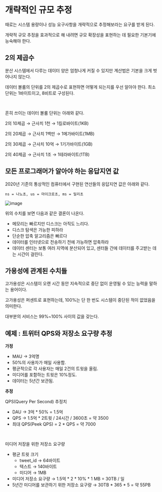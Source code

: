 # 개략적인 규모 추정

때로는 시스템 용량이나 성능 요구사항을 개략적으로 추정해보라는 요구를 받게 된다.

개략적 규모 추정을 효과적으로 해 내려면 규모 확장성을 표현하는 데 필요한 기본기에 능숙해야 한다.

## 2의 제곱수

분산 시스템에서 다루는 데이터 양은 엄청나게 커질 수 있지만 계산법은 기본을 크게 벗어나지 않는다.

데이터 볼륨의 단위를 2의 제곱수로 표현하면 어떻게 되는지를 우선 알아야 한다. 최소 단위는 1바이트이고, 8비트로 구성된다.

<br>

흔히 쓰이는 데이터 볼륨 단위는 아래와 같다.

2의 10제곱 → 근사치 1천 → 1킬로바이트(1KB)

2의 20제곱 → 근사치 1백만 → 1메가바이트(1MB)

2의 30제곱 → 근사치 10억 → 1기가바이트(1GB)

2의 40제곱 → 근사치 1조 → 1테라바이트(1TB)

## 모든 프로그래머가 알아야 하는 응답지연 값

2020년 기준의 통상적인 컴퓨터에서 구현된 연산들의 응답지연 값은 아래와 같다.

`ns = 나노초, us = 마이크로초, ms = 밀리초`

![image](https://github.com/gusals00/mentoring/assets/87007552/68972e2c-1a86-45fe-8d97-48c03d3f394d)

위의 수치를 보면 다음과 같은 결론이 나온다.

- 메모리는 빠르지만 디스크는 아직도 느리다.
- 디스크 탐색은 가능한 피하라
- 단순한 압축 알고리즘은 빠르다
- 데이터를 인터넷으로 전송하기 전에 가능하면 압축하라
- 데이터 센터는 보통 여러 지역에 분산되어 있고, 센터들 간에 데이터를 주고받는 데는 시간이 걸린다.

## 가용성에 관계된 수치들

고가용성은 시스템이 오랜 시간 동안 지속적으로 중단 없이 운영될 수 있는 능력을 말하는 용어이다.

고가용성은 퍼센트로 표현하는데, 100%는 단 한 번도 시스템이 중단된 적이 없었음을 의미한다.

대부분의 서비스는 99%~100% 사이의 값을 갖는다.

## 예제 : 트위터 QPS와 저장소 요구량 추정

**가정**

- MAU → 3억명
- 50%의 사용자가 매일 사용함.
- 평균적으로 각 사용자는 매일 2건의 트윗을 올림.
- 미디어를 포함하는 트윗은 10%정도.
- 데이터는 5년간 보관됨.

**추정**

QPS(Query Per Second) 추정치

- DAU → 3억 * 50% = 1.5억
- QPS → 1.5억 * 2트윗 / 24시간 / 3600초 = 약 3500
- 최대 QPS(Peek QPS) = 2 * QPS = 약 7000

<br>

미디어 저장을 위한 저장소 요구량

- 평균 트윗 크기
  - tweet_id → 64바이트
  - 텍스트 → 140바이트
  - 미디어 → 1MB
- 미디어 저장소 요구량 → 1.5억 * 2 * 10% * 1 MB = 30TB / 일
- 5년간 미디어를 보관하기 위한 저장소 요구량 → 30TB * 365 * 5 = 약 55PB